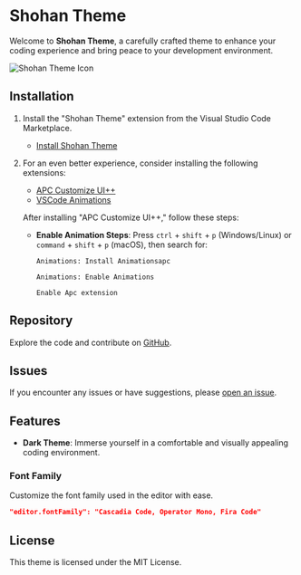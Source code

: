 # Shohan Theme

Welcome to **Shohan Theme**, a carefully crafted theme to enhance your coding experience and bring peace to your development environment.

![Shohan Theme Icon](https://i.ibb.co/vZhHQ69/phenix.png)

## Installation

1. Install the "Shohan Theme" extension from the Visual Studio Code Marketplace.

   - [Install Shohan Theme](https://marketplace.visualstudio.com/items/NahimHossainShohan.shohantheme)

2. For an even better experience, consider installing the following extensions:

   - [APC Customize UI++](https://marketplace.visualstudio.com/items?itemName=your-apc-customize-ui-id)
   - [VSCode Animations](https://marketplace.visualstudio.com/items?itemName=your-vscode-animations-id)

   After installing "APC Customize UI++," follow these steps:

   - **Enable Animation Steps**: Press `ctrl` + `shift` + `p` (Windows/Linux) or `command` + `shift` + `p` (macOS), then search for:

     ```
     Animations: Install Animationsapc
     ```

     ```
     Animations: Enable Animations
     ```

     ```
     Enable Apc extension
     ```

## Repository

Explore the code and contribute on [GitHub](https://github.com/NH-Shohan/ShohanTheme).

## Issues

If you encounter any issues or have suggestions, please [open an issue](https://github.com/NH-Shohan/ShohanTheme/issues).

## Features

- **Dark Theme**: Immerse yourself in a comfortable and visually appealing coding environment.

### Font Family

Customize the font family used in the editor with ease.

```json
"editor.fontFamily": "Cascadia Code, Operator Mono, Fira Code"
```

## License

This theme is licensed under the MIT License.
